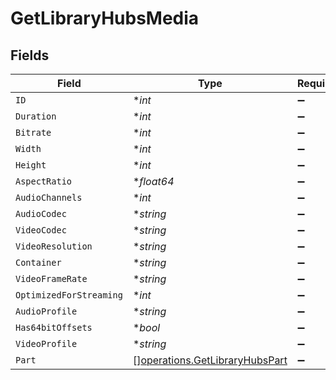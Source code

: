 # GetLibraryHubsMedia


## Fields

| Field                                                                            | Type                                                                             | Required                                                                         | Description                                                                      | Example                                                                          |
| -------------------------------------------------------------------------------- | -------------------------------------------------------------------------------- | -------------------------------------------------------------------------------- | -------------------------------------------------------------------------------- | -------------------------------------------------------------------------------- |
| `ID`                                                                             | **int*                                                                           | :heavy_minus_sign:                                                               | N/A                                                                              | 38247                                                                            |
| `Duration`                                                                       | **int*                                                                           | :heavy_minus_sign:                                                               | N/A                                                                              | 6017237                                                                          |
| `Bitrate`                                                                        | **int*                                                                           | :heavy_minus_sign:                                                               | N/A                                                                              | 2051                                                                             |
| `Width`                                                                          | **int*                                                                           | :heavy_minus_sign:                                                               | N/A                                                                              | 1920                                                                             |
| `Height`                                                                         | **int*                                                                           | :heavy_minus_sign:                                                               | N/A                                                                              | 1080                                                                             |
| `AspectRatio`                                                                    | **float64*                                                                       | :heavy_minus_sign:                                                               | N/A                                                                              | 1.78                                                                             |
| `AudioChannels`                                                                  | **int*                                                                           | :heavy_minus_sign:                                                               | N/A                                                                              | 2                                                                                |
| `AudioCodec`                                                                     | **string*                                                                        | :heavy_minus_sign:                                                               | N/A                                                                              | aac                                                                              |
| `VideoCodec`                                                                     | **string*                                                                        | :heavy_minus_sign:                                                               | N/A                                                                              | h264                                                                             |
| `VideoResolution`                                                                | **string*                                                                        | :heavy_minus_sign:                                                               | N/A                                                                              | 1080                                                                             |
| `Container`                                                                      | **string*                                                                        | :heavy_minus_sign:                                                               | N/A                                                                              | mp4                                                                              |
| `VideoFrameRate`                                                                 | **string*                                                                        | :heavy_minus_sign:                                                               | N/A                                                                              | 24p                                                                              |
| `OptimizedForStreaming`                                                          | **int*                                                                           | :heavy_minus_sign:                                                               | N/A                                                                              | 1                                                                                |
| `AudioProfile`                                                                   | **string*                                                                        | :heavy_minus_sign:                                                               | N/A                                                                              | lc                                                                               |
| `Has64bitOffsets`                                                                | **bool*                                                                          | :heavy_minus_sign:                                                               | N/A                                                                              | false                                                                            |
| `VideoProfile`                                                                   | **string*                                                                        | :heavy_minus_sign:                                                               | N/A                                                                              | high                                                                             |
| `Part`                                                                           | [][operations.GetLibraryHubsPart](../../models/operations/getlibraryhubspart.md) | :heavy_minus_sign:                                                               | N/A                                                                              |                                                                                  |